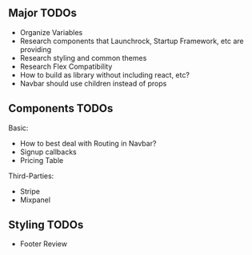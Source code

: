 ## Major TODOs

- Organize Variables
- Research components that Launchrock, Startup Framework, etc are providing
- Research styling and common themes
- Research Flex Compatibility
- How to build as library without including react, etc?
- Navbar should use children instead of props

## Components TODOs

Basic:
  
  - How to best deal with Routing in Navbar?
  - Signup callbacks
  - Pricing Table

Third-Parties:

- Stripe
- Mixpanel

## Styling TODOs

- Footer Review

